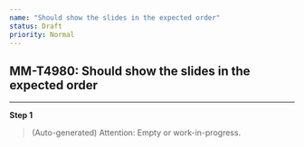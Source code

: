 ```yaml
---
name: "Should show the slides in the expected order"
status: Draft
priority: Normal
---
```


## MM-T4980: Should show the slides in the expected order

---

**Step 1**

> (Auto-generated) Attention: Empty or work-in-progress.
